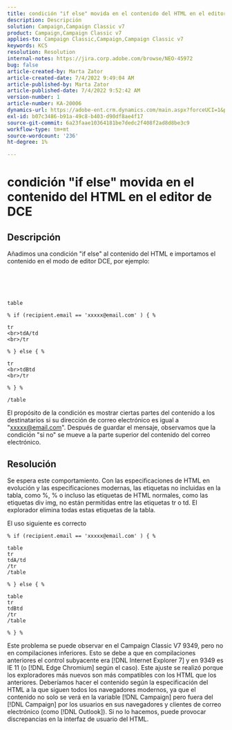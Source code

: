 ```yaml
---
title: condición "if else" movida en el contenido del HTML en el editor de DCE
description: Descripción
solution: Campaign,Campaign Classic v7
product: Campaign,Campaign Classic v7
applies-to: Campaign Classic,Campaign,Campaign Classic v7
keywords: KCS
resolution: Resolution
internal-notes: https://jira.corp.adobe.com/browse/NEO-45972
bug: false
article-created-by: Marta Zator
article-created-date: 7/4/2022 9:49:04 AM
article-published-by: Marta Zator
article-published-date: 7/4/2022 9:52:42 AM
version-number: 1
article-number: KA-20006
dynamics-url: https://adobe-ent.crm.dynamics.com/main.aspx?forceUCI=1&pagetype=entityrecord&etn=knowledgearticle&id=9d9f6384-7efb-ec11-82e5-000d3a5a3540
exl-id: b07c3486-b91a-49c8-b403-d90df8ae4f17
source-git-commit: 6a23faae10364181be7dedc2f408f2ad8d8be3c9
workflow-type: tm+mt
source-wordcount: '236'
ht-degree: 1%

---
```


# condición &quot;if else&quot; movida en el contenido del HTML en el editor de DCE

## Descripción

Añadimos una condición &quot;if else&quot; al contenido del HTML e importamos el contenido en el modo de editor DCE, por ejemplo:<br><br> <br><br><br>

```
table

% if (recipient.email == 'xxxxx@email.com' ) { %

tr
<br>tdA/td
<br>/tr

% } else { %

tr
<br>tdBtd
<br>/tr

% } %

/table
```


El propósito de la condición es mostrar ciertas partes del contenido a los destinatarios si su dirección de correo electrónico es igual a &quot;xxxxx@email.com&quot;. Después de guardar el mensaje, observamos que la condición &quot;si no&quot; se mueve a la parte superior del contenido del correo electrónico.


## Resolución


Se espera este comportamiento. Con las especificaciones de HTML en evolución y las especificaciones modernas, las etiquetas no incluidas en la tabla, como %, % o incluso las etiquetas de HTML normales, como las etiquetas div img, no están permitidas entre las etiquetas tr o td. El explorador elimina todas estas etiquetas de la tabla.

El uso siguiente es correcto

```
% if (recipient.email == 'xxxxx@email.com' ) { %

table
tr
tdA/td
/tr
/table

% } else { %

table
tr
tdBtd
/tr
/table

% } %
```

Este problema se puede observar en el Campaign Classic V7 9349, pero no en compilaciones inferiores. Esto se debe a que en compilaciones anteriores el control subyacente era [!DNL Internet Explorer 7] y en 9349 es IE 11 (o [!DNL Edge Chromium] según el caso). Este ajuste se realizó porque los exploradores más nuevos son más compatibles con los HTML que los anteriores. Deberíamos hacer el contenido según la especificación del HTML a la que siguen todos los navegadores modernos, ya que el contenido no solo se verá en la variable [!DNL Campaign] pero fuera del [!DNL Campaign] por los usuarios en sus navegadores y clientes de correo electrónico (como [!DNL Outlook]). Si no lo hacemos, puede provocar discrepancias en la interfaz de usuario del HTML.

